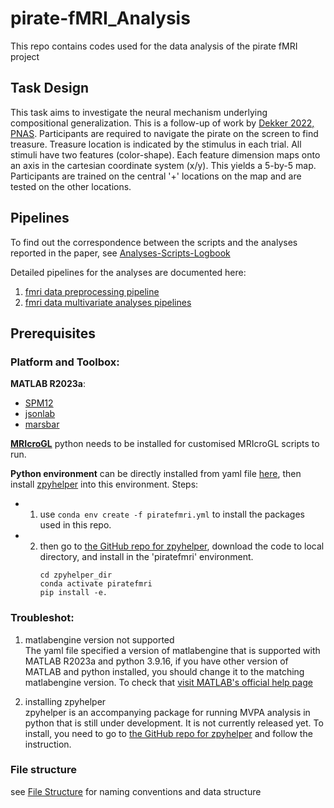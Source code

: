 # pirate-fMRI_Analysis
This repo contains codes used for the data analysis of the pirate fMRI project

## Task Design
This task aims to investigate the neural mechanism underlying compositional generalization. This is a follow-up of work by [Dekker 2022, PNAS](https://www.pnas.org/doi/10.1073/pnas.2205582119). Participants are required to navigate the pirate on the screen to find treasure. Treasure location is indicated by the stimulus in each trial. All stimuli have two features (color-shape). Each feature dimension maps onto an axis in the cartesian coordinate system (x/y). This yields a 5-by-5 map. Participants are trained on the central '+' locations on the map and are tested on the other locations.

## Pipelines
To find out the correspondence between the scripts and the analyses reported in the paper, see [Analyses-Scripts-Logbook](/scripts/Exp1_fmri/)

Detailed pipelines for the analyses are documented here:
1. [fmri data preprocessing pipeline](/src/preprocessing/PreprocessingPipeline.md)
2. [fmri data multivariate analyses pipelines](/scripts/Exp1_fmri/MultivariateAnalysisPipeline.md) 


## Prerequisites
### Platform and Toolbox:
**MATLAB R2023a**:
- [SPM12](https://www.fil.ion.ucl.ac.uk/spm/software/spm12/)
- [jsonlab](https://uk.mathworks.com/matlabcentral/fileexchange/33381-jsonlab-a-toolbox-to-encode-decode-json-files)
- [marsbar](https://marsbar-toolbox.github.io/)  

[**MRIcroGL**](https://www.nitrc.org/projects/mricrogl) 
python needs to be installed for customised MRIcroGL scripts to run.  

**Python environment** can be directly installed from yaml file [here](/piratefmri.yml), then install [zpyhelper](https://github.com/ZiluLiang/zpyhelper) into this environment. Steps: 
- 1. use `conda env create -f piratefmri.yml` to install the packages used in this repo.  
- 2. then go to [the GitHub repo for zpyhelper](https://github.com/ZiluLiang/zpyhelper), download the code to local directory, and install in the 'piratefmri' environment.
        ```
        cd zpyhelper_dir
        conda activate piratefmri
        pip install -e.
        ```

### **Troubleshot:**
1. matlabengine version not supported  
The yaml file specified a version of matlabengine that is supported with MATLAB R2023a and python 3.9.16, if you have other version of MATLAB and python installed, you should change it to the matching matlabengine version. To check that [visit MATLAB's official help page](https://nl.mathworks.com/support/requirements/python-compatibility.html)

2. installing zpyhelper  
zpyhelper is an accompanying package for running MVPA analysis in python that is still under development. It is not currently released yet. To install, you need to go to [the GitHub repo for zpyhelper](https://github.com/ZiluLiang/zpyhelper) and follow the instruction.

### File structure
see [File Structure](/docs/FILESTRUCTURE.md) for naming conventions and data structure